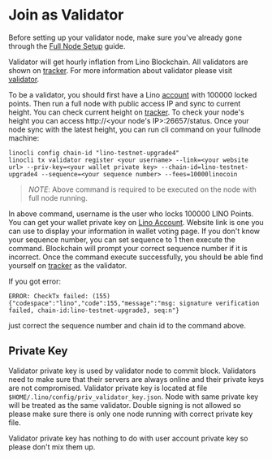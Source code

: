 # Join as Validator

Before setting up your validator node, make sure you've already gone through the [Full Node Setup](/tutorial/full_node.html#set-up-fullnode-and-connect-to-testnet) guide.

Validator will get hourly inflation from Lino Blockchain. All validators are shown on [tracker](https://tracker.lino.network/#/). For more information about validator please visit [validator](/blockchain/validator.html#validator).

To be a validator, you should first have a Lino [account](/blockchain/account.html#account) with 100000 locked points. Then run a full node with public access IP and sync to current height. You can check current height on [tracker](https://tracker.lino.network/#/). To check your node's height you can access http://<your node's IP>:26657/status. Once your node sync with the latest height, you can run cli command on your fullnode machine:
```
linocli config chain-id "lino-testnet-upgrade4"
linocli tx validator register <your username> --link=<your website url> --priv-key=<your wallet private key> --chain-id=lino-testnet-upgrade4 --sequence=<your sequence number> --fees=10000linocoin
```

>*NOTE*: Above command is required to be executed on the node with full node running. 

In above command, username is the user who locks 100000 LINO Points. You can get your wallet private key on [Lino Account](https://account.lino.network/privkey). Website link is one you can use to display your information in wallet voting page. If you don't know your sequence number, you can set sequence to 1 then execute the command. Blockchain will prompt your correct sequence number if it is incorrect. Once the command execute successfully, you should be able find yourself on [tracker](https://tracker.lino.network/#/) as the validator.

If you got error:
```
ERROR: CheckTx failed: (155) {"codespace":"lino","code":155,"message":"msg: signature verification failed, chain-id:lino-testnet-upgrade3, seq:n"}
```

just correct the sequence number and chain id to the command above.

## Private Key

Validator private key is used by validator node to commit block. Validators need to make sure that their servers are always online and their private keys are not compromised. Validator private key is located at file `$HOME/.lino/config/priv_validator_key.json`. Node with same private key will be treated as the same validator. Double signing is not allowed so please make sure there is only one node running with correct private key file.

Validator private key has nothing to do with user account private key so please don't mix them up.
